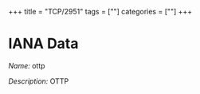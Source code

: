 +++
title = "TCP/2951"
tags = [""]
categories = [""]
+++

# IANA Data

_Name:_ ottp

_Description:_ OTTP

